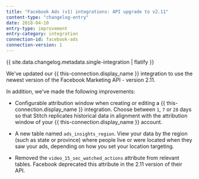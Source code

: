 ```yaml
---
title: "Facebook Ads (v1) integrations: API upgrade to v2.11"
content-type: "changelog-entry"
date: 2018-04-10
entry-type: improvement
entry-category: integration
connection-id: facebook-ads
connection-version: 1
---
```


{{ site.data.changelog.metadata.single-integration | flatify }}

We've updated our {{ this-connection.display_name }} integration to use the newest version of the Facebook Marketing API - version 2.11.

In addition, we've made the following improvements:

- Configurable attribution window when creating or editing a {{ this-connection.display_name }} integration. Choose between `1`, `7` or `28` days so that Stitch replicates historical data in alignment with the attribution window of your {{ this-connection.display_name }} account.

- A new table named `ads_insights_region`. View your data by the region (such as state or province) where people live or were located when they saw your ads, depending on how you set your location targeting. 

- Removed the `video_15_sec_watched_actions` attribute from relevant tables. Facebook deprecated this attribute in the 2.11 version of their API.